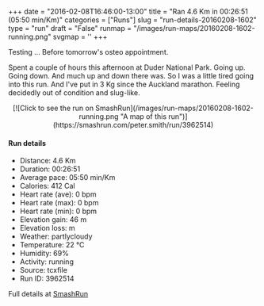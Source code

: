 +++
date = "2016-02-08T16:46:00-13:00"
title = "Ran 4.6 Km in 00:26:51 (05:50 min/Km)"
categories = ["Runs"]
slug = "run-details-20160208-1602"
type = "run"
draft = "False"
runmap = "/images/run-maps/20160208-1602-running.png"
svgmap = '<polyline points="0 49, 4 44, 15 46, 25 32, 46 43, 47 44, 63 47, 70 64, 84 67, 76 61, 70 54, 70 51, 72 47, 78 45, 81 42, 88 39, 95 39, 100 47, 99 51, 95 58, 82 66, 63 51, 61 48, 43 43, 26 32, 22 37">'
+++

Testing ... Before tomorrow's osteo appointment. 

Spent a couple of hours this afternoon at Duder National Park. Going up. Going down. And much up and down there was. So I was a little tired going into this run. And I've put in 3 Kg since the Auckland marathon. Feeling decidedly out of condition and slug-like. 

<!--more-->

<center>
[![Click to see the run on SmashRun](/images/run-maps/20160208-1602-running.png "A map of this run")](https://smashrun.com/peter.smith/run/3962514)
</center>

#### Run details

* Distance: 4.6 Km
* Duration: 00:26:51
* Average pace: 05:50 min/Km
* Calories: 412 Cal
* Heart rate (ave): 0 bpm
* Heart rate (max): 0 bpm
* Heart rate (min): 0 bpm
* Elevation gain: 46 m
* Elevation loss:  m
* Weather: partlycloudy
* Temperature: 22 &deg;C
* Humidity: 69%
* Activity: running
* Source: tcxfile
* Run ID: 3962514

Full details at [SmashRun](https://smashrun.com/peter.smith/run/3962514)
